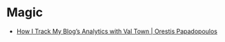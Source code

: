 # Magic

- [How I Track My Blog’s Analytics with Val Town | Orestis Papadopoulos](https://orjpap.github.io/valtown/http/analytics/blog/jekyll/2025/04/15/blog-analytics.html)
